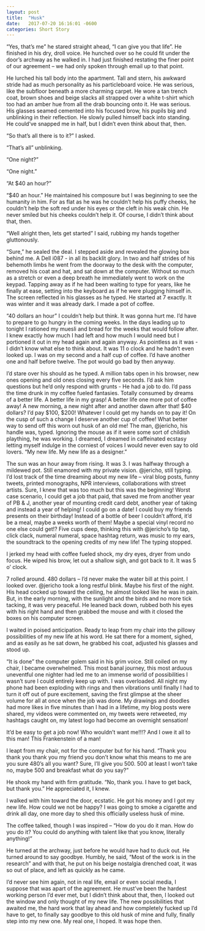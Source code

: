 ```yaml
---
layout: post
title:  "Husk"
date:   2017-07-20 16:16:01 -0600
categories: Short Story
---
```


“Yes, that’s me” he stared straight ahead, “I can give you that life”. He finished in his dry, droll voice. He hunched over so he could fit under the door’s archway as he walked in. I had just finished restating the finer point of our agreement – we had only spoken through email up to that point.

He lurched his tall body into the apartment. Tall and stern, his awkward stride had as much personality as his particleboard voice. He was serious, like the subfloor beneath a more charming carpet. He wore a tan trench coat, brown shoes and beige slacks all strapped over a white t-shirt which too had an amber hue from all the drab bouncing onto it. He was serious. His glasses seamed cemented into his focused brow, his pupils big and unblinking in their reflection. He slowly pulled himself back into standing. He could’ve snapped me in half, but I didn’t even think about that, then.

“So that’s all there is to it?” I asked.

“That’s all” unblinking.

“One night?”

“One night.”

“At $40 an hour?”

“$40 an hour.” He maintained his composure but I was beginning to see the humanity in him. For as flat as he was he couldn’t help his puffy cheeks, he couldn’t help the soft red under his eyes or the cleft in his weak chin. He never smiled but his cheeks couldn’t help it.
Of course, I didn’t think about that, then.

“Well alright then, lets get started” I said, rubbing my hands together gluttonously.

“Sure,” he sealed the deal. I stepped aside and revealed the glowing box behind me. A Dell i087 - in all its backlit glory. In two and half strides of his behemoth limbs he went from the doorway to the desk with the computer, removed his coat and hat, and sat down at the computer. Without so much as a stretch or even a deep breath he immediately went to work on the keypad. Tapping away as if he had been waiting to type for years, like he finally at ease, setting into the keyboard as if he were plugging himself in.  The screen reflected in his glasses as he typed. He started at 7 exactly. It was winter and it was already dark. I made a pot of coffee.

“40 dollars an hour” I couldn’t help but think. It was gonna hurt me. I’d have to prepare to go hungry in the coming weeks. In the days leading up to tonight I rationed my muesli and bread for the weeks that would follow after. I knew exactly how much I had left and how much I would need but I portioned it out in my head again and again anyway. As pointless as it was - I didn’t know what else to think about. It was 11 o clock and he hadn’t even looked up. I was on my second and a half cup of coffee. I’d have another one and half before twelve. The pot would go bad by then anyway.

I’d stare over his should as he typed. A million tabs open in his browser, new ones opening and old ones closing every five seconds. I’d ask him questions but he’d only respond with grunts - He had a job to do. I’d pass the time drunk in my coffee fueled fantasies. Totally consumed by dreams of a better life. A better life in my grasp! A better life one more pot of coffee away! A new morning, a new night after and another dawn after that! $40 dollars? I’d pay $100, $200! Whatever I could get my hands on to pay it! On the cusp of such a change I deserve another cup of coffee! What better way to send off this worn out husk of an old me!
The man, @jericho, his handle was, typed. Ignoring the mouse as if it were some sort of childish plaything, he was working. I dreamed, I dreamed in caffeinated ecstasy letting myself indulge in the corniest of voices I would never even say to old lovers. “My new life. My new life as a designer.”

The sun was an hour away from rising. It was 3. I was halfway through a mildewed pot. Still enamored with my private vision. @jericho, still typing. I’d lost track of the time dreaming about my new life – viral blog posts, funny tweets, printed monographs, NPR interviews, collaborations with street artists. Sure, I knew that was too much but this was the beginning! Worst case scenario, I could get a job that paid, that saved me from another year of PB & J, another year of mounting credit card debt, another year of taking and instead a year of helping! I could go on a date! I could buy my friends presents on their birthday! Instead of a bottle of beer I couldn’t afford, it’d be a meal, maybe a weeks worth of them! Maybe a special vinyl record no one else could get!? Five cups deep, thinking this with @jericho’s tip tap, click clack, numeral numeral, space hashtag return, was music to my ears, the soundtrack to the opening credits of my new life!
The typing stopped.

I jerked my head with coffee fueled shock, my dry eyes, dryer from undo focus. He wiped his brow, let out a shallow sigh, and got back to it. It was 5 o’ clock.

7 rolled around. 480 dollars – I’d never make the water bill at this point. I looked over. @jericho took a long restful blink. Maybe his first of the night. His head cocked up toward the ceiling, he almost looked like he was in pain. But, in the early morning, with the sunlight and the birds and no more tick tacking, it was very peaceful. He leaned back down, rubbed both his eyes with his right hand and then grabbed the mouse and with it closed the boxes on his computer screen.

I waited in poised anticipation. Ready to leap from my chair into the pillowy possibilities of my new life at his word. He sat there for a moment, sighed, and as easily as he sat down, he grabbed his coat, adjusted his glasses and stood up.

“It is done” the computer golem said in his grim voice. Still coiled on my chair, I became overwhelmed. This most banal journey, this most arduous uneventful one nighter had led me to an immense world of possibilities I wasn’t sure I could entirely keep up with.
I was overloaded. All night my phone had been exploding with rings and then vibrations until finally I had to turn it off out of pure excitement, saving the first glimpse at the sheer volume for all at once when the job was done. My drawings and doodles had more likes in five minutes than I had in a lifetime, my blog posts were shared, my videos were commented on, my tweets were retweeted, my hashtags caught on, my latest logo had become an overnight sensation!

It’d be easy to get a job now! Who wouldn’t want me!!!? And I owe it all to this man! This Frankenstein of a man!

I leapt from my chair, not for the computer but for his hand.
“Thank you thank you thank you my friend you don’t know what this means to me are you sure 480’s all you want? Sure, I’ll give you 500. 500 at least I won’t take no, maybe 500 and breakfast what do you say?”

He shook my hand with firm gratitude. “No, thank you. I have to get back, but thank you.” He appreciated it, I knew.

I walked with him toward the door, ecstatic. He got his money and I got my new life. How could we not be happy? I was going to smoke a cigarette and drink all day, one more day to shed this officially useless husk of mine.

The coffee talked, though I was inspired – “How do you do it man. How do you do it? You could do anything with talent like that you know, literally anything!”

He turned at the archway, just before he would have had to duck out. He turned around to say goodbye. Humbly, he said, “Most of the work is in the research” and with that, he put on his beige nostalgia drenched coat, it was so out of place, and left as quickly as he came.

I’d never see him again, not in real life, email or even social media, I suppose that was apart of the agreement. He must’ve been the hardest working person I’d ever met, but I didn’t think about that, then, I looked out the window and only thought of my new life. The new possibilities that awaited me, the hard work that lay ahead and how completely fucked up I’d have to get, to finally say goodbye to this old husk of mine and fully, finally step into my new one. My real one, I hoped. It was hope then.
